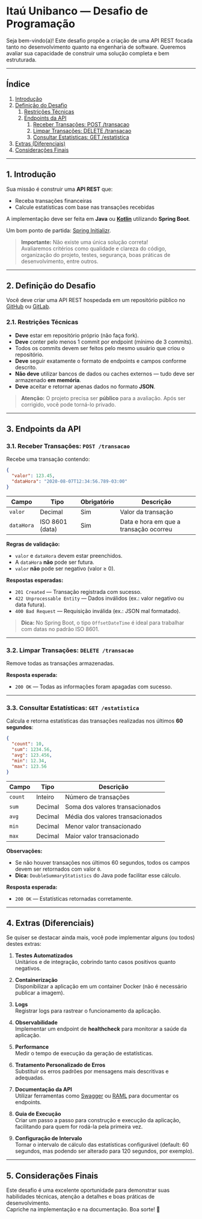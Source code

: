 # Itaú Unibanco — Desafio de Programação

Seja bem-vindo(a)! Este desafio propõe a criação de uma API REST focada tanto no desenvolvimento quanto na engenharia de software. Queremos avaliar sua capacidade de construir uma solução completa e bem estruturada.

---

## Índice

1. [Introdução](#1-introdução)
2. [Definição do Desafio](#2-definição-do-desafio)
   1. [Restrições Técnicas](#21-restrições-técnicas)
   2. [Endpoints da API](#22-endpoints-da-api)
      1. [Receber Transações: POST /transacao](#221-receber-transações-post-transacao)
      2. [Limpar Transações: DELETE /transacao](#222-limpar-transações-delete-transacao)
      3. [Consultar Estatísticas: GET /estatistica](#223-consultar-estatísticas-get-estatistica)
3. [Extras (Diferenciais)](#4-extras-diferenciais)
4. [Considerações Finais](#5-considerações-finais)

---

## 1. Introdução

Sua missão é construir uma **API REST** que:

- Receba transações financeiras
- Calcule estatísticas com base nas transações recebidas

A implementação deve ser feita em **Java** ou **[Kotlin](https://kotlinlang.org/)** utilizando **Spring Boot**.

Um bom ponto de partida: [Spring Initializr](https://start.spring.io/).

> **Importante:** Não existe uma única solução correta!  
> Avaliaremos critérios como qualidade e clareza do código, organização do projeto, testes, segurança, boas práticas de desenvolvimento, entre outros.

---

## 2. Definição do Desafio

Você deve criar uma API REST hospedada em um repositório público no [GitHub](https://github.com/) ou [GitLab](https://gitlab.com/).

### 2.1. Restrições Técnicas

- **Deve** estar em repositório próprio (não faça fork).
- **Deve** conter pelo menos 1 commit por endpoint (mínimo de 3 commits).
- Todos os commits devem ser feitos pelo mesmo usuário que criou o repositório.
- **Deve** seguir exatamente o formato de endpoints e campos conforme descrito.
- **Não deve** utilizar bancos de dados ou caches externos — tudo deve ser armazenado **em memória**.
- **Deve** aceitar e retornar apenas dados no formato **JSON**.

> **Atenção:** O projeto precisa ser **público** para a avaliação. Após ser corrigido, você pode torná-lo privado.

---

## 3. Endpoints da API

### 3.1. Receber Transações: `POST /transacao`

Recebe uma transação contendo:

```json
{
  "valor": 123.45,
  "dataHora": "2020-08-07T12:34:56.789-03:00"
}
```

| Campo      | Tipo           | Obrigatório | Descrição                                      |
|------------|----------------|-------------|------------------------------------------------|
| `valor`    | Decimal         | Sim         | Valor da transação                             |
| `dataHora` | ISO 8601 (data)  | Sim         | Data e hora em que a transação ocorreu          |

**Regras de validação:**
- `valor` e `dataHora` devem estar preenchidos.
- A `dataHora` **não** pode ser futura.
- `valor` **não** pode ser negativo (valor ≥ 0).

**Respostas esperadas:**
- `201 Created` — Transação registrada com sucesso.
- `422 Unprocessable Entity` — Dados inválidos (ex.: valor negativo ou data futura).
- `400 Bad Request` — Requisição inválida (ex.: JSON mal formatado).

> **Dica:** No Spring Boot, o tipo `OffsetDateTime` é ideal para trabalhar com datas no padrão ISO 8601.

---

### 3.2. Limpar Transações: `DELETE /transacao`

Remove todas as transações armazenadas.

**Resposta esperada:**
- `200 OK` — Todas as informações foram apagadas com sucesso.

---

### 3.3. Consultar Estatísticas: `GET /estatistica`

Calcula e retorna estatísticas das transações realizadas nos últimos **60 segundos**:

```json
{
  "count": 10,
  "sum": 1234.56,
  "avg": 123.456,
  "min": 12.34,
  "max": 123.56
}
```

| Campo  | Tipo     | Descrição                                    |
|--------|----------|----------------------------------------------|
| `count`| Inteiro  | Número de transações                         |
| `sum`  | Decimal  | Soma dos valores transacionados              |
| `avg`  | Decimal  | Média dos valores transacionados             |
| `min`  | Decimal  | Menor valor transacionado                    |
| `max`  | Decimal  | Maior valor transacionado                    |

**Observações:**
- Se não houver transações nos últimos 60 segundos, todos os campos devem ser retornados com valor `0`.
- **Dica:** `DoubleSummaryStatistics` do Java pode facilitar esse cálculo.

**Resposta esperada:**
- `200 OK` — Estatísticas retornadas corretamente.

---

## 4. Extras (Diferenciais)

Se quiser se destacar ainda mais, você pode implementar alguns (ou todos) destes extras:

1. **Testes Automatizados**  
   Unitários e de integração, cobrindo tanto casos positivos quanto negativos.

2. **Containerização**  
   Disponibilizar a aplicação em um container Docker (não é necessário publicar a imagem).

3. **Logs**  
   Registrar logs para rastrear o funcionamento da aplicação.

4. **Observabilidade**  
   Implementar um endpoint de **healthcheck** para monitorar a saúde da aplicação.

5. **Performance**  
   Medir o tempo de execução da geração de estatísticas.

6. **Tratamento Personalizado de Erros**  
   Substituir os erros padrões por mensagens mais descritivas e adequadas.

7. **Documentação da API**  
   Utilizar ferramentas como [Swagger](https://swagger.io/) ou [RAML](http://raml.org/) para documentar os endpoints.

8. **Guia de Execução**  
   Criar um passo a passo para construção e execução da aplicação, facilitando para quem for rodá-la pela primeira vez.

9. **Configuração de Intervalo**  
   Tornar o intervalo de cálculo das estatísticas configurável (default: 60 segundos, mas podendo ser alterado para 120 segundos, por exemplo).

---

## 5. Considerações Finais

Este desafio é uma excelente oportunidade para demonstrar suas habilidades técnicas, atenção a detalhes e boas práticas de desenvolvimento.  
Capriche na implementação e na documentação. Boa sorte! 🚀
```